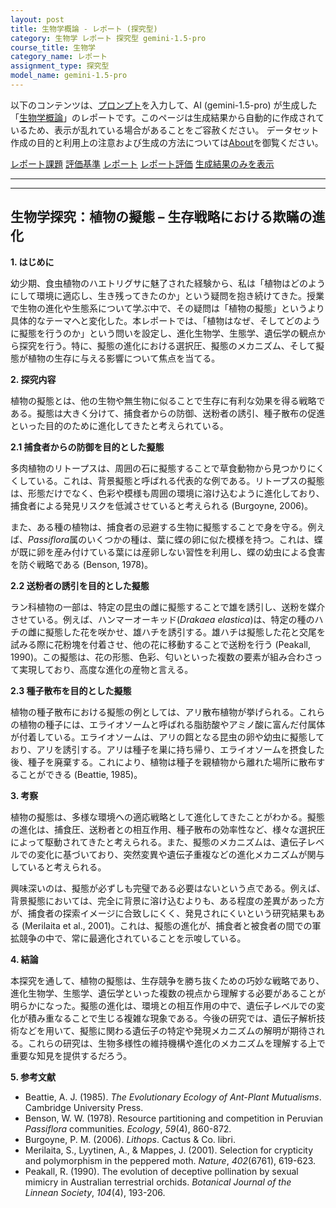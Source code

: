 ```yaml
---
layout: post
title: 生物学概論 - レポート (探究型)
category: 生物学 レポート 探究型 gemini-1.5-pro
course_title: 生物学
category_name: レポート
assignment_type: 探究型
model_name: gemini-1.5-pro
---
```


以下のコンテンツは、[プロンプト](https://github.com/takedatoshiyuki/synthetic_assignments/tree/main/generated/生物学/gemini-1.5-pro/prompt_レポート-探究型.md)を入力して、AI (gemini-1.5-pro) が生成した「[生物学概論](/contents/生物学/)」のレポートです。このページは生成結果から自動的に作成されているため、表示が乱れている場合があることをご容赦ください。
データセット作成の目的と利用上の注意および生成の方法については[About](/About)を御覧ください。

[レポート課題](../レポート課題-探究型)
[評価基準](../評価基準-探究型)
[レポート](../レポート-探究型)
[レポート評価](../レポート評価-探究型)
[生成結果のみを表示](https://github.com/takedatoshiyuki/synthetic_assignments/tree/main/generated/生物学/gemini-1.5-pro/レポート-探究型.md)
  

***
***
  
## 生物学探究：植物の擬態 – 生存戦略における欺瞞の進化

**1. はじめに**

幼少期、食虫植物のハエトリグサに魅了された経験から、私は「植物はどのようにして環境に適応し、生き残ってきたのか」という疑問を抱き続けてきた。授業で生物の進化や生態系について学ぶ中で、その疑問は「植物の擬態」というより具体的なテーマへと変化した。本レポートでは、「植物はなぜ、そしてどのように擬態を行うのか」という問いを設定し、進化生物学、生態学、遺伝学の観点から探究を行う。特に、擬態の進化における選択圧、擬態のメカニズム、そして擬態が植物の生存に与える影響について焦点を当てる。

**2. 探究内容**

植物の擬態とは、他の生物や無生物に似ることで生存に有利な効果を得る戦略である。擬態は大きく分けて、捕食者からの防御、送粉者の誘引、種子散布の促進といった目的のために進化してきたと考えられている。

**2.1 捕食者からの防御を目的とした擬態**

多肉植物のリトープスは、周囲の石に擬態することで草食動物から見つかりにくくしている。これは、背景擬態と呼ばれる代表的な例である。リトープスの擬態は、形態だけでなく、色彩や模様も周囲の環境に溶け込むように進化しており、捕食者による発見リスクを低減させていると考えられる (Burgoyne, 2006)。

また、ある種の植物は、捕食者の忌避する生物に擬態することで身を守る。例えば、*Passiflora*属のいくつかの種は、葉に蝶の卵に似た模様を持つ。これは、蝶が既に卵を産み付けている葉には産卵しない習性を利用し、蝶の幼虫による食害を防ぐ戦略である (Benson, 1978)。

**2.2 送粉者の誘引を目的とした擬態**

ラン科植物の一部は、特定の昆虫の雌に擬態することで雄を誘引し、送粉を媒介させている。例えば、ハンマーオーキッド(*Drakaea elastica*)は、特定の種のハチの雌に擬態した花を咲かせ、雄ハチを誘引する。雄ハチは擬態した花と交尾を試みる際に花粉塊を付着させ、他の花に移動することで送粉を行う (Peakall, 1990)。この擬態は、花の形態、色彩、匂いといった複数の要素が組み合わさって実現しており、高度な進化の産物と言える。

**2.3 種子散布を目的とした擬態**

植物の種子散布における擬態の例としては、アリ散布植物が挙げられる。これらの植物の種子には、エライオソームと呼ばれる脂肪酸やアミノ酸に富んだ付属体が付着している。エライオソームは、アリの餌となる昆虫の卵や幼虫に擬態しており、アリを誘引する。アリは種子を巣に持ち帰り、エライオソームを摂食した後、種子を廃棄する。これにより、植物は種子を親植物から離れた場所に散布することができる (Beattie, 1985)。

**3. 考察**

植物の擬態は、多様な環境への適応戦略として進化してきたことがわかる。擬態の進化は、捕食圧、送粉者との相互作用、種子散布の効率性など、様々な選択圧によって駆動されてきたと考えられる。また、擬態のメカニズムは、遺伝子レベルでの変化に基づいており、突然変異や遺伝子重複などの進化メカニズムが関与していると考えられる。

興味深いのは、擬態が必ずしも完璧である必要はないという点である。例えば、背景擬態においては、完全に背景に溶け込むよりも、ある程度の差異があった方が、捕食者の探索イメージに合致しにくく、発見されにくいという研究結果もある (Merilaita et al., 2001)。これは、擬態の進化が、捕食者と被食者の間での軍拡競争の中で、常に最適化されていることを示唆している。

**4. 結論**

本探究を通して、植物の擬態は、生存競争を勝ち抜くための巧妙な戦略であり、進化生物学、生態学、遺伝学といった複数の視点から理解する必要があることが明らかになった。擬態の進化は、環境との相互作用の中で、遺伝子レベルでの変化が積み重なることで生じる複雑な現象である。今後の研究では、遺伝子解析技術などを用いて、擬態に関わる遺伝子の特定や発現メカニズムの解明が期待される。これらの研究は、生物多様性の維持機構や進化のメカニズムを理解する上で重要な知見を提供するだろう。


**5. 参考文献**

* Beattie, A. J. (1985). *The Evolutionary Ecology of Ant-Plant Mutualisms*. Cambridge University Press.
* Benson, W. W. (1978). Resource partitioning and competition in Peruvian *Passiflora* communities. *Ecology*, *59*(4), 860-872.
* Burgoyne, P. M. (2006). *Lithops*. Cactus & Co. libri.
* Merilaita, S., Lyytinen, A., & Mappes, J. (2001). Selection for crypticity and polymorphism in the peppered moth. *Nature*, *402*(6761), 619-623.
* Peakall, R. (1990). The evolution of deceptive pollination by sexual mimicry in Australian terrestrial orchids. *Botanical Journal of the Linnean Society*, *104*(4), 193-206.
